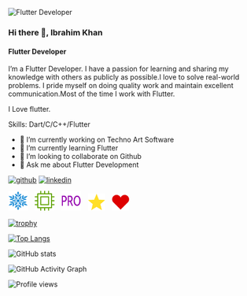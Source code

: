 ![Flutter Developer](https://scontent.fdac41-1.fna.fbcdn.net/v/t39.30808-6/339260980_2374031572774546_6157883486348943207_n.jpg?_nc_cat=107&ccb=1-7&_nc_sid=09cbfe&_nc_eui2=AeE8ec75wZ0Xpc5A-mJKymf2r59t2Z8c2favn23ZnxzZ9mR3viKAZMTj7uRsDRbP8JleFLN4wm6MaHE6-aQOWZNH&_nc_ohc=l9O0tjQIgCkAX8oDrVU&_nc_ht=scontent.fdac41-1.fna&oh=00_AfDDJEOtPsEDpLEKnx0j5t6e97Igrz_E8Aw7lIiLyZlyYQ&oe=644BC2CE)

### Hi there 👋, Ibrahim Khan
#### Flutter Developer


I’m a Flutter Developer. I have a passion for learning and sharing my knowledge with others as publicly as possible.I love to solve real-world problems. I pride myself on doing quality work and maintain excellent communication.Most of the time I work with Flutter.

I Love flutter.

Skills: Dart/C/C++/Flutter

- 🔭 I’m currently working on Techno Art Software 
- 🌱 I’m currently learning Flutter 
- 👯 I’m looking to collaborate on Github 
- 💬 Ask me about Flutter Development 


[<img src='https://cdn.jsdelivr.net/npm/simple-icons@3.0.1/icons/github.svg' alt='github' height='40'>](https://github.com/https://github.com/Ibrahim-K98han)  [<img src='https://cdn.jsdelivr.net/npm/simple-icons@3.0.1/icons/linkedin.svg' alt='linkedin' height='40'>](https://www.linkedin.com/in/https://www.linkedin.com/in/ibrahim-khan-a7b6ba15b//)  

<a href='https://archiveprogram.github.com/'><img src='https://raw.githubusercontent.com/acervenky/animated-github-badges/master/assets/acbadge.gif' width='40' height='40'></a> <a href='https://docs.github.com/en/developers'><img src='https://raw.githubusercontent.com/acervenky/animated-github-badges/master/assets/devbadge.gif' width='40' height='40'></a> <a href='https://github.com/pricing'><img src='https://raw.githubusercontent.com/acervenky/animated-github-badges/master/assets/pro.gif' width='40' height='40'></a> <a href='https://stars.github.com/'><img src='https://raw.githubusercontent.com/acervenky/animated-github-badges/master/assets/starbadge.gif' width='35' height='35'></a> <a href='https://docs.github.com/en/github/supporting-the-open-source-community-with-github-sponsors'><img src='https://raw.githubusercontent.com/acervenky/animated-github-badges/master/assets/sponsorbadge.gif' width='35' height='35'></a> 

[![trophy](https://github-profile-trophy.vercel.app/?username=https://github.com/Ibrahim-K98han)](https://github.com/ryo-ma/github-profile-trophy)

[![Top Langs](https://github-readme-stats.vercel.app/api/top-langs/?username=https://github.com/Ibrahim-K98han)](https://github.com/anuraghazra/github-readme-stats)

![GitHub stats](https://github-readme-stats.vercel.app/api?username=https://github.com/Ibrahim-K98han&show_icons=true)  

![GitHub Activity Graph](https://activity-graph.herokuapp.com/graph?username=https://github.com/Ibrahim-K98han)  

![Profile views](https://gpvc.arturio.dev/https://github.com/Ibrahim-K98han)  
